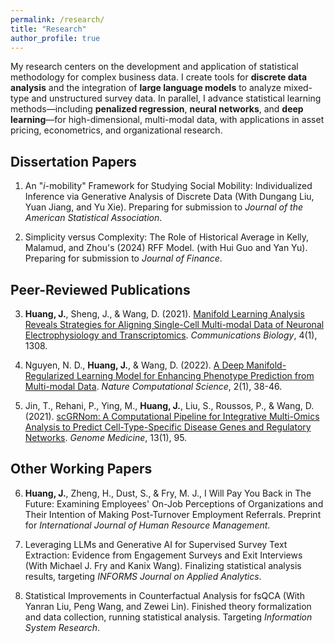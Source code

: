 ```yaml
---
permalink: /research/
title: "Research"
author_profile: true
---
```


My research centers on the development and application of statistical methodology for complex business data. I create tools for **discrete data analysis** and the integration of **large language models** to analyze mixed-type and unstructured survey data. In parallel, I advance statistical learning methods—including **penalized regression**, **neural networks**, and **deep learning**—for high-dimensional, multi-modal data, with applications in asset pricing, econometrics, and organizational research.

## Dissertation Papers

1. An "*i*-mobility" Framework for Studying Social Mobility: Individualized Inference via Generative Analysis of Discrete Data (With Dungang Liu, Yuan Jiang, and Yu Xie). Preparing for submission to *Journal of the American Statistical Association*.

2. Simplicity versus Complexity: The Role of Historical Average in Kelly, Malamud, and Zhou's (2024) RFF Model. (with Hui Guo and Yan Yu). Preparing for submission to *Journal of Finance*.

## Peer-Reviewed Publications

3. **Huang, J.**, Sheng, J., & Wang, D. (2021). [Manifold Learning Analysis Reveals Strategies for Aligning Single-Cell Multi-modal Data of Neuronal Electrophysiology and Transcriptomics](https://www.nature.com/articles/s42003-021-02820-9). *Communications Biology*, 4(1), 1308.

4. Nguyen, N. D., **Huang, J.**, & Wang, D. (2022). [A Deep Manifold-Regularized Learning Model for Enhancing Phenotype Prediction from Multi-modal Data](https://www.nature.com/articles/s43588-021-00185-x). *Nature Computational Science*, 2(1), 38-46.

5. Jin, T., Rehani, P., Ying, M., **Huang, J.**, Liu, S., Roussos, P., & Wang, D. (2021). [scGRNom: A Computational Pipeline for Integrative Multi-Omics Analysis to Predict Cell-Type-Specific Disease Genes and Regulatory Networks](https://genomemedicine.biomedcentral.com/articles/10.1186/s13073-021-00912-z). *Genome Medicine*, 13(1), 95.

## Other Working Papers

6. **Huang, J.**, Zheng, H., Dust, S., & Fry, M. J., I Will Pay You Back in The Future: Examining Employees' On-Job Perceptions of Organizations and Their Intention of Making Post-Turnover Employment Referrals. Preprint for *International Journal of Human Resource Management*.

7. Leveraging LLMs and Generative AI for Supervised Survey Text Extraction: Evidence from Engagement Surveys and Exit Interviews (With Michael J. Fry and Kanix Wang). Finalizing statistical analysis results, targeting *INFORMS Journal on Applied Analytics*.

8. Statistical Improvements in Counterfactual Analysis for fsQCA (With Yanran Liu, Peng Wang, and Zewei Lin). Finished theory formalization and data collection, running statistical analysis. Targeting *Information System Research*.
